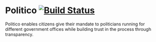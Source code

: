# Politico [![Build Status](https://travis-ci.org/fridolinho/Politico.svg?branch=ch-integrate-travisci-163689434)](https://travis-ci.org/fridolinho/Politico)
Politico enables citizens give their mandate to politicians running for different government offices while building trust in the process through transparency.
